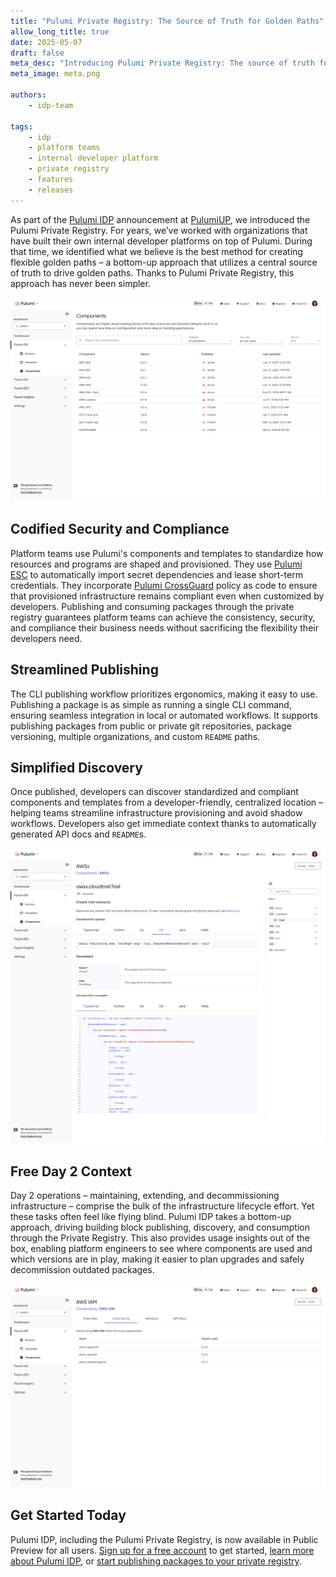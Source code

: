 ```yaml
---
title: "Pulumi Private Registry: The Source of Truth for Golden Paths"
allow_long_title: true
date: 2025-05-07
draft: false
meta_desc: "Introducing Pulumi Private Registry: The source of truth for secure and compliant golden path building blocks."
meta_image: meta.png

authors:
    - idp-team

tags:
    - idp
    - platform teams
    - internal developer platform
    - private registry
    - features
    - releases
---
```


As part of the [Pulumi IDP](https://www.pulumi.com/product/internal-developer-platforms/) announcement at [PulumiUP](https://www.pulumi.com/pulumi-up/), we introduced the Pulumi Private Registry. For years, we’ve worked with organizations that have built their own internal developer platforms on top of Pulumi. During that time, we identified what we believe is the best method for creating flexible golden paths – a bottom-up approach that utilizes a central source of truth to drive golden paths. Thanks to Pulumi Private Registry, this approach has never been simpler.

<!--more-->

![Pulumi Private Registry](registry-main.jpg)

## Codified Security and Compliance

Platform teams use Pulumi's components and templates to standardize how resources and programs are shaped and provisioned. They use [Pulumi ESC](/docs/esc/) to automatically import secret dependencies and lease short-term credentials. They incorporate [Pulumi CrossGuard](/docs/iac/using-pulumi/crossguard/get-started/) policy as code to ensure that provisioned infrastructure remains compliant even when customized by developers. Publishing and consuming packages through the private registry guarantees platform teams can achieve the consistency, security, and compliance their business needs without sacrificing the flexibility their developers need.

## Streamlined Publishing

The CLI publishing workflow prioritizes ergonomics, making it easy to use. Publishing a package is as simple as running a single CLI command, ensuring seamless integration in local or automated workflows. It supports publishing packages from public or private git repositories, package versioning, multiple organizations, and custom `README` paths.

## Simplified Discovery

Once published, developers can discover standardized and compliant components and templates from a developer-friendly, centralized location – helping teams streamline infrastructure provisioning and avoid shadow workflows. Developers also get immediate context thanks to automatically generated API docs and `README`s.

![Pulumi Private Registry](registry-api-browser.jpg)

## Free Day 2 Context

Day 2 operations – maintaining, extending, and decommissioning infrastructure – comprise the bulk of the infrastructure lifecycle effort. Yet these tasks often feel like flying blind. Pulumi IDP takes a bottom-up approach, driving building block publishing, discovery, and consumption through the Private Registry. This also provides usage insights out of the box, enabling platform engineers to see where components are used and which versions are in play, making it easier to plan upgrades and safely decommission outdated packages.

![Pulumi Private Registry Insights](registry-insights.jpg)

## Get Started Today

Pulumi IDP, including the Pulumi Private Registry, is now available in Public Preview for all users. [Sign up for a free account](https://app.pulumi.com/signup?utm_source=idp-private-registry) to get started, [learn more about Pulumi IDP](/docs/idp/get-started/), or [start publishing packages to your private registry](/docs/idp/get-started/private-registry/).

